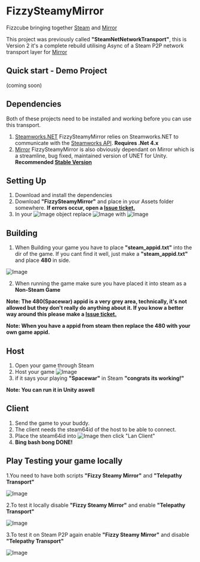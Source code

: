 # FizzySteamyMirror

Fizzcube bringing together [Steam](https://store.steampowered.com/) and [Mirror](https://github.com/vis2k/Mirror)

This project was previously called **"SteamNetNetworkTransport"**, this is Version 2 it's a complete rebuild utilising Async of a Steam P2P network transport layer for [Mirror](https://github.com/vis2k/Mirror)

## Quick start - Demo Project 

(coming soon)

## Dependencies
Both of these projects need to be installed and working before you can use this transport.
1. [Steamworks.NET](https://github.com/rlabrecque/Steamworks.NET) FizzySteamyMirror relies on Steamworks.NET to communicate with the [Steamworks API](https://partner.steamgames.com/doc/sdk). **Requires .Net 4.x**
2. [Mirror](https://github.com/vis2k/Mirror) FizzySteamyMirror is also obviously dependant on Mirror which is a streamline, bug fixed, maintained version of UNET for Unity. **Recommended [Stable Version](https://assetstore.unity.com/packages/tools/network/mirror-129321)**

## Setting Up
1. Download and install the dependencies 
2. Download **"FizzySteamyMirror"** and place in your Assets folder somewhere. **If errors occur, open a [Issue ticket.](https://github.com/FizzCube/FizzySteamyMirror/issues)**
3. In your ![Image](http://i.galtrox.com/index.php/s/LX2KPkezLwazrTS/preview) object replace ![Image](http://i.galtrox.com/index.php/s/LTwTTyZLtbmGHY6/preview) with ![Image](http://i.galtrox.com/index.php/s/5PJBqPjJiFdqxG9/preview) 

## Building
1. When Building your game you have to place **"steam_appid.txt"** into the dir of the game. If you cant find it well, just make a **"steam_appid.txt"** and place **480** in side.

![Image](http://i.galtrox.com/index.php/s/KLB8W6kFtnjwQPJ/preview)

2. When running the game make sure you have placed it into steam as a **Non-Steam Game**

**Note: The 480(Spacewar) appid is a very grey area, technically, it's not allowed but they don't really do anything about it.
If you know a better way around this please make a [Issue ticket.](https://github.com/FizzCube/FizzySteamyMirror/issues)**

**Note: When you have a appid from steam then replace the 480 with your own game appid.**

## Host
1. Open your game through Steam
2. Host your game ![Image](http://i.galtrox.com/index.php/s/ycNEwXKf5jdYD8T/preview)
3. if it says your playing **"Spacewar"** in Steam **"congrats its working!"**

**Note: You can run it in Unity aswell**

## Client
1. Send the game to your buddy.
2. The client needs the steam64id of the host to be able to connect.
3. Place the steam64id into ![Image](http://i.galtrox.com/index.php/s/py8ZgqtkbrzyC3B/preview) then click "Lan Client"
4. **Bing bash bong DONE!**

## Play Testing your game locally

1.You need to have both scripts **"Fizzy Steamy Mirror"** and **"Telepathy Transport"**

![Image](http://i.galtrox.com/index.php/s/LPqwLpqXecSiG7z/preview)

2.To test it locally disable **"Fizzy Steamy Mirror"** and enable **"Telepathy Transport"**

![Image](http://i.galtrox.com/index.php/s/TdBsCSETdXCp5rr/preview)

3.To test it on Steam P2P again enable **"Fizzy Steamy Mirror"** and disable **"Telepathy Transport"**

![Image](http://i.galtrox.com/index.php/s/kb63dSQiQ3KdgAa/preview)
